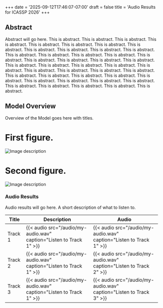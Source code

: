 +++
date = '2025-09-12T17:46:07-07:00'
draft = false
title = 'Audio Results for ICASSP 2026'
+++

## Abstract
Abstract will go here. This is abstract. This is abstract. This is abstract. This is abstract. This is abstract. This is abstract. This is abstract. This is abstract. This is abstract. This is abstract. This is abstract. This is abstract. This is abstract. This is abstract. This is abstract. This is abstract. This is abstract. This is abstract. This is abstract. This is abstract. This is abstract. This is abstract. This is abstract. This is abstract. This is abstract. This is abstract. This is abstract. This is abstract. This is abstract. This is abstract. This is abstract. This is abstract. This is abstract. This is abstract. This is abstract. This is abstract. This is abstract. This is abstract. This is abstract. This is abstract. This is abstract. This is abstract. This is abstract. This is abstract.  

## Model Overview
Overview of the Model goes here with titles.

# First figure.
![Image description](/images/my-image.png)

# Second figure.
![Image description](/images/my-image.png)

### Audio Results

Audio results will go here. A short description of what to listen to.

| Title | Description | Audio |
|-------|------------|--------|
| Track 1 | {{< audio src="/audio/my-audio.wav" caption="Listen to Track 1" >}} | {{< audio src="/audio/my-audio.wav" caption="Listen to Track 1" >}} |
| Track 2 | {{< audio src="/audio/my-audio.wav" caption="Listen to Track 1" >}} | {{< audio src="/audio/my-audio.wav" caption="Listen to Track 2" >}} |
| Track 3 | {{< audio src="/audio/my-audio.wav" caption="Listen to Track 1" >}} | {{< audio src="/audio/my-audio.wav" caption="Listen to Track 3" >}} |